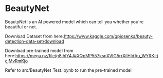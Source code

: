 # BeautyNet
BeautyNet is an AI powered model which can tell you whether you're beautiful or not.

Download Dataset from here:https://www.kaggle.com/gpiosenka/beauty-detection-data-set/download

Download pre-trained model from here:https://mega.nz/file/g8IhlY4J#XQpMP557ksnXVIG5rrXiIHIdAu_WYRKitjcjMvRmKjo

Refer to src/BeautyNet_Test.ipynb to run the pre-trained model
